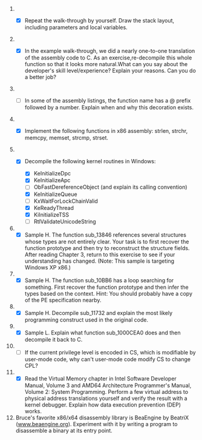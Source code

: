 1. - [x] Repeat the walk-through by yourself. Draw the stack layout, including
		 parameters and local variables.


2. - [x] In the example walk-through, we did a nearly one-to-one translation of
		 the assembly code to C. As an exercise,re-decompile this whole function
		 so that it looks more natural.What can you say about the developer's
		 skill level/experience? Explain your reasons. Can you do a better job?


3. - [ ] In some of the assembly listings, the function name has a @ prefix
		 followed by a number. Explain when and why this decoration exists.


4. - [x] Implement the following functions in x86 assembly: strlen, strchr,
		 memcpy, memset, strcmp, strset.


5. - [x] Decompile the following kernel routines in Windows:

     - [x] KeInitializeDpc
     - [x] KeInitializeApc
     - [ ] ObFastDereferenceObject (and explain its calling convention)
     - [x] KeInitializeQueue
     - [ ] KxWaitForLockChainValid
     - [x] KeReadyThread
     - [x] KiInitializeTSS
     - [ ] RtlValidateUnicodeString

6. - [x] Sample H. The function sub_13846 references several structures whose
   types are not entirely clear. Your task is to first recover the function
   prototype and then try to reconstruct the structure fields.
   After reading Chapter 3, return to this exercise to see if your 
   understanding has changed. (Note: This sample is targeting Windows XP x86.)

7. - [x] Sample H. The function sub_10BB6 has a loop searching for something.
   First recover the function prototype and then infer the types based on the
   context. Hint: You should probably have a copy of the PE specification
   nearby.

8. - [x] Sample H. Decompile sub_11732 and explain the most likely programming
   construct used in the original code.

9. - [x] Sample L. Explain what function sub_1000CEA0 does and then decompile it
   back to C.

10. - [ ] If the current privilege level is encoded in CS, which is modifiable by
	user-mode code, why can't user-mode code modify CS to change CPL?

11. - [x] Read the Virtual Memory chapter in Intel Software Developer Manual,
	Volume 3 and AMD64 Architecture Programmer's Manual, Volume 2: System
	Programming. Perform a few virtual address to physical address
	translations yourself and verify the result with a kernel debugger.
	Explain how data execution prevention (DEP) works.

12. Bruce's favorite x86/x64 disassembly library is BeaEngine by BeatriX
	(www.beaengine.org). Experiment with it by writing a program to 
	disassemble a binary at its entry point.
